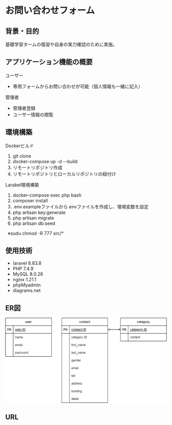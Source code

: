 # お問い合わせフォーム

## 背景・目的
基礎学習タームの復習や自身の実力確認のために実施。

## アプリケーション機能の概要
ユーザー  
* 専用フォームからお問い合わせが可能（個人情報も一緒に記入）

管理者
* 管理者登録
* ユーザー情報の閲覧

## 環境構築
Dockerビルド
1. git clone
2. docker-compose up -d --build
3. リモートリポジトリ作成
4. リモートリポジトリとローカルリポジトリの紐付け

Larabel環境構築
1. docker-compose exec php bash
2. composer install
3. .env.exampleファイルから.envファイルを作成し、環境変数を設定
4. php artisan key:generate
5. php artisan migrate
6. php artisan db:seed  

&ensp;※sudu chmod -R 777 src/*

## 使用技術
* laravel 8.83.8
* PHP 7.4.9
* MySQL 8.0.26
* nginx 1.21.1
* phpMyadmin
* diagrams.net

## ER図
![ER図][def]

## URL



[def]: er.drawio.png